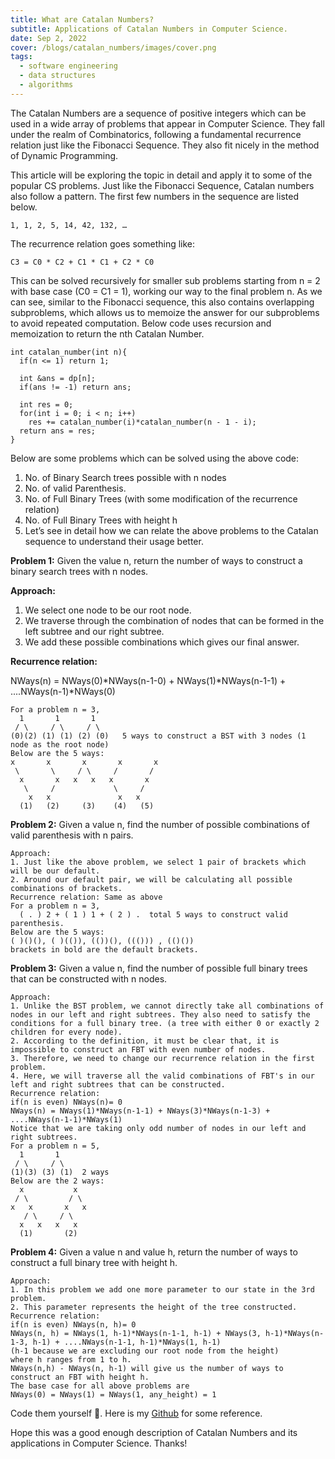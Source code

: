 ```yaml
---
title: What are Catalan Numbers?
subtitle: Applications of Catalan Numbers in Computer Science.
date: Sep 2, 2022
cover: /blogs/catalan_numbers/images/cover.png
tags:
  - software engineering
  - data structures
  - algorithms
---
```


The Catalan Numbers are a sequence of positive integers which can be used in a wide array of problems that appear in Computer Science. They fall under the realm of Combinatorics, following a fundamental recurrence relation just like the Fibonacci Sequence. They also fit nicely in the method of Dynamic Programming.

This article will be exploring the topic in detail and apply it to some of the popular CS problems. Just like the Fibonacci Sequence, Catalan numbers also follow a pattern. The first few numbers in the sequence are listed below.

`1, 1, 2, 5, 14, 42, 132, …`

The recurrence relation goes something like:

`C3 = C0 * C2 + C1 * C1 + C2 * C0`

This can be solved recursively for smaller sub problems starting from n = 2 with base case (C0 = C1 = 1), working our way to the final problem n. As we can see, similar to the Fibonacci sequence, this also contains overlapping subproblems, which allows us to memoize the answer for our subproblems to avoid repeated computation. Below code uses recursion and memoization to return the nth Catalan Number.

```
int catalan_number(int n){
  if(n <= 1) return 1;
  
  int &ans = dp[n];
  if(ans != -1) return ans;
  
  int res = 0;
  for(int i = 0; i < n; i++)
    res += catalan_number(i)*catalan_number(n - 1 - i);
  return ans = res;
}
```

Below are some problems which can be solved using the above code:

1. No. of Binary Search trees possible with n nodes
2. No. of valid Parenthesis.
3. No. of Full Binary Trees (with some modification of the recurrence relation)
4. No. of Full Binary Trees with height h
5. Let’s see in detail how we can relate the above problems to the Catalan sequence to understand their usage better.

**Problem 1:** Given the value n, return the number of ways to construct a binary search trees with n nodes.

**Approach:**
1. We select one node to be our root node.
2. We traverse through the combination of nodes that can be formed in the left subtree and our right subtree.
3. We add these possible combinations which gives our final answer.

**Recurrence relation:**

NWays(n) = NWays(0)*NWays(n-1-0) + NWays(1)*NWays(n-1-1) + ....NWays(n-1)*NWays(0)

```
For a problem n = 3,
  1       1       1
 / \     / \     / \
(0)(2) (1) (1) (2) (0)   5 ways to construct a BST with 3 nodes (1 node as the root node)
Below are the 5 ways:
x       x       x       x       x
 \       \     / \     /       /
  x       x   x   x   x       x
   \     /             \     /
    x   x               x   x
  (1)   (2)     (3)    (4)   (5)
```

**Problem 2:** Given a value n, find the number of possible combinations of valid parenthesis with n pairs.

```
Approach:
1. Just like the above problem, we select 1 pair of brackets which will be our default.
2. Around our default pair, we will be calculating all possible combinations of brackets.
Recurrence relation: Same as above
For a problem n = 3,
  ( . ) 2 + ( 1 ) 1 + ( 2 ) .  total 5 ways to construct valid parenthesis.
Below are the 5 ways:
( )()(), ( )(()), (())(), ((())) , (()()) 
brackets in bold are the default brackets.
```

**Problem 3:** Given a value n, find the number of possible full binary trees that can be constructed with n nodes.

```
Approach:
1. Unlike the BST problem, we cannot directly take all combinations of nodes in our left and right subtrees. They also need to satisfy the conditions for a full binary tree. (a tree with either 0 or exactly 2 children for every node).
2. According to the definition, it must be clear that, it is impossible to construct an FBT with even number of nodes. 
3. Therefore, we need to change our recurrence relation in the first problem.
4. Here, we will traverse all the valid combinations of FBT's in our left and right subtrees that can be constructed.
Recurrence relation: 
if(n is even) NWays(n)= 0
NWays(n) = NWays(1)*NWays(n-1-1) + NWays(3)*NWays(n-1-3) + ....NWays(n-1-1)*NWays(1)
Notice that we are taking only odd number of nodes in our left and right subtrees.
For a problem n = 5,
  1       1  
 / \     / \ 
(1)(3) (3) (1)  2 ways
Below are the 2 ways:
  x           x
 / \         / \
x   x       x   x
   / \     / \
  x   x   x   x
  (1)       (2)
```

**Problem 4:** Given a value n and value h, return the number of ways to construct a full binary tree with height h.

```
Approach:
1. In this problem we add one more parameter to our state in the 3rd problem.
2. This parameter represents the height of the tree constructed.
Recurrence relation:
if(n is even) NWays(n, h)= 0
NWays(n, h) = NWays(1, h-1)*NWays(n-1-1, h-1) + NWays(3, h-1)*NWays(n-1-3, h-1) + ....NWays(n-1-1, h-1)*NWays(1, h-1)
(h-1 because we are excluding our root node from the height)
where h ranges from 1 to h.
NWays(n,h) - NWays(n, h-1) will give us the number of ways to construct an FBT with height h.
The base case for all above problems are 
NWays(0) = NWays(1) = NWays(1, any_height) = 1
```

Code them yourself 🙂. Here is my [Github](https://github.com/VigneshIyer25/My-Coding-Library/tree/main/Algorithms/Dynamic%20Programming/Catalan%20Numbers) for some reference.

Hope this was a good enough description of Catalan Numbers and its applications in Computer Science. Thanks!